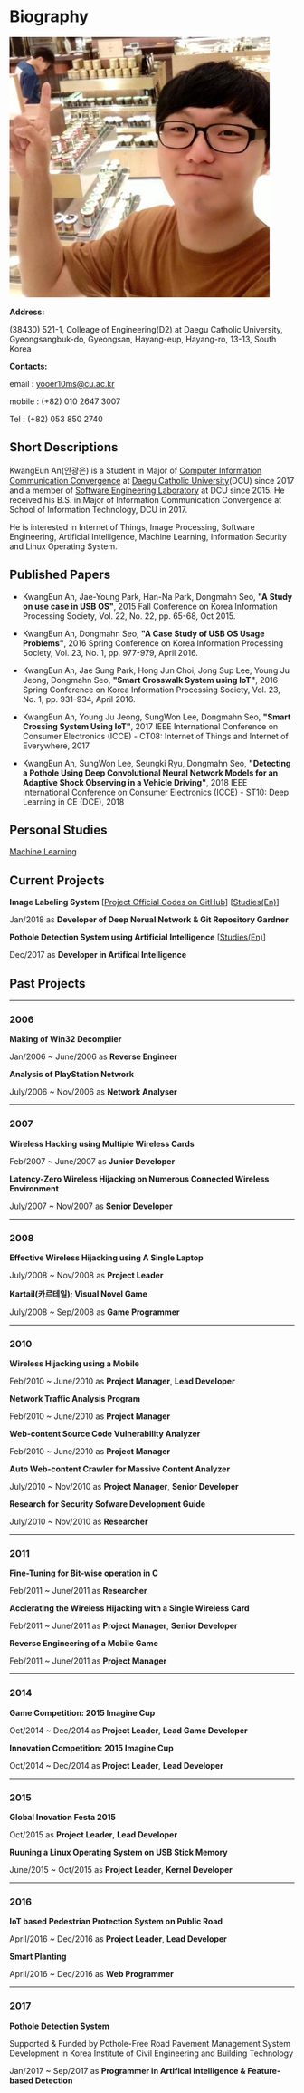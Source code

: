 # Biography

![Selfi!!!](./resources/selfi.jpg)

**Address:**

(38430) 521-1, Colleage of Engineering(D2) at Daegu Catholic University, Gyeongsangbuk-do, Gyeongsan, Hayang-eup, Hayang-ro, 13-13, South Korea

**Contacts:**

email : [yooer10ms@cu.ac.kr](mailto:yooer10ms@cu.ac.kr)

mobile : (+82) 010 2647 3007

Tel : (+82) 053 850 2740

## Short Descriptions

KwangEun An(안광은) is a Student in Major of [Computer Information Communication Convergence](http://it.cu.ac.kr) at [Daegu Catholic University](http://www.cu.ac.kr)(DCU) since 2017 and a member of [Software Engineering Laboratory]() at DCU since 2015. He received his B.S. in Major of Information Communication Convergence at School of Information Technology, DCU in 2017.

He is interested in Internet of Things, Image Processing, Software Engineering, Artificial Intelligence, Machine Learning, Information Security and Linux Operating System.

## Published Papers

* KwangEun An, Jae-Young Park, Han-Na Park, Dongmahn Seo, **"A Study on use case in USB OS"**, 2015 Fall Conference on Korea Information Processing Society, Vol. 22, No. 22, pp. 65-68, Oct 2015.

* KwangEun An, Dongmahn Seo, **"A Case Study of USB OS Usage Problems"**, 2016 Spring Conference on Korea Information Processing Society, Vol. 23, No. 1, pp. 977-979, April 2016.

* KwangEun An, Jae Sung Park, Hong Jun Choi, Jong Sup Lee, Young Ju Jeong, Dongmahn Seo, **"Smart Crosswalk System using IoT"**, 2016 Spring Conference on Korea Information Processing Society, Vol. 23, No. 1, pp. 931-934, April 2016.

* KwangEun An, Young Ju Jeong, SungWon Lee, Dongmahn Seo, **"Smart Crossing System Using IoT"**, 2017 IEEE International Conference on Consumer Electronics (ICCE) - CT08: Internet of Things and Internet of Everywhere, 2017

* KwangEun An, SungWon Lee, Seungki Ryu, Dongmahn Seo, **"Detecting a Pothole Using Deep Convolutional Neural Network Models for an Adaptive Shock Observing in a Vehicle Driving"**, 2018 IEEE International Conference on Consumer Electronics (ICCE) - ST10: Deep Learning in CE (DCE), 2018

## Personal Studies

[Machine Learning](./Study/Machine_Learning/main.md)

## Current Projects

**Image Labeling System** [[Project Official Codes on GitHub](https://github.com/CUDSnSLab/Image-Labeling-Project)] [[Studies(En)](./Study/Image_Labeling_System/main.md)]

Jan/2018 as **Developer of Deep Nerual Network & Git Repository Gardner**

**Pothole Detection System using Artificial Intelligence** [[Studies(En)](./Study/Pothole_Detection_System/main.md)]

Dec/2017 as **Developer in Artifical Intelligence**

## Past Projects

----

### 2006

**Making of Win32 Decomplier**

Jan/2006 ~ June/2006 as **Reverse Engineer**

**Analysis of PlayStation Network**

July/2006 ~ Nov/2006 as **Network Analyser**

----

### 2007

**Wireless Hacking using Multiple Wireless Cards**

Feb/2007 ~ June/2007 as **Junior Developer**

**Latency-Zero Wireless Hijacking on Numerous Connected Wireless Environment**

July/2007 ~ Nov/2007 as **Senior Developer**

----

### 2008

**Effective Wireless Hijacking using A Single Laptop**

July/2008 ~ Nov/2008 as **Project Leader**

**Kartail(카르테일); Visual Novel Game**

July/2008 ~ Sep/2008 as **Game Programmer**

----

### 2010

**Wireless Hijacking using a Mobile**

Feb/2010 ~ June/2010 as **Project Manager**, **Lead Developer**

**Network Traffic Analysis Program**

Feb/2010 ~ June/2010 as **Project Manager**

**Web-content Source Code Vulnerability Analyzer**

Feb/2010 ~ June/2010 as **Project Manager**

**Auto Web-content Crawler for Massive Content Analyzer**

July/2010 ~ Nov/2010 as **Project Manager**, **Senior Developer**

**Research for Security Sofware Development Guide**

July/2010 ~ Nov/2010 as **Researcher**

----

### 2011

**Fine-Tuning for Bit-wise operation in C**

Feb/2011 ~ June/2011 as **Researcher**

**Acclerating the Wireless Hijacking with a Single Wireless Card**

Feb/2011 ~ June/2011 as **Project Manager**, **Senior Developer**

**Reverse Engineering of a Mobile Game**

Feb/2011 ~ June/2011 as **Project Manager**

----

### 2014

**Game Competition: 2015 Imagine Cup**

Oct/2014 ~ Dec/2014 as **Project Leader**, **Lead Game Developer**

**Innovation Competition: 2015 Imagine Cup**

Oct/2014 ~ Dec/2014 as **Project Leader**, **Lead Developer**

----

### 2015

**Global Inovation Festa 2015**

Oct/2015 as **Project Leader**, **Lead Developer**

**Ruuning a Linux Operating System on USB Stick Memory**

June/2015 ~ Oct/2015 as **Project Leader**, **Kernel Developer**

----

### 2016

**IoT based Pedestrian Protection System on Public Road**

April/2016 ~ Dec/2016 as **Project Leader**, **Lead Developer**

**Smart Planting**

April/2016 ~ Dec/2016 as **Web Programmer**

----

### 2017

**Pothole Detection System** 

Supported & Funded by Pothole-Free Road Pavement Management System Development in  Korea Institute of Civil Engineering and Building Technology

Jan/2017 ~ Sep/2017 as **Programmer in Artifical Intelligence & Feature-based Detection**